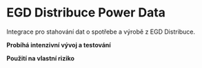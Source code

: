 # EGD Distribuce Power Data

Integrace pro stahování dat o spotřebe a výrobě z EGD Distribuce.

**Probíhá intenzivní vývoj a testování** 

**Použití na vlastní riziko**